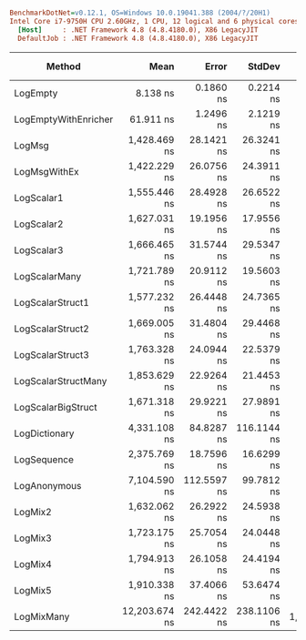 ``` ini

BenchmarkDotNet=v0.12.1, OS=Windows 10.0.19041.388 (2004/?/20H1)
Intel Core i7-9750H CPU 2.60GHz, 1 CPU, 12 logical and 6 physical cores
  [Host]     : .NET Framework 4.8 (4.8.4180.0), X86 LegacyJIT
  DefaultJob : .NET Framework 4.8 (4.8.4180.0), X86 LegacyJIT


```
|               Method |          Mean |       Error |      StdDev |    Ratio | RatioSD |  Gen 0 | Gen 1 | Gen 2 | Allocated |
|--------------------- |--------------:|------------:|------------:|---------:|--------:|-------:|------:|------:|----------:|
|             LogEmpty |      8.138 ns |   0.1860 ns |   0.2214 ns |     1.00 |    0.00 |      - |     - |     - |         - |
| LogEmptyWithEnricher |     61.911 ns |   1.2496 ns |   2.1219 ns |     7.60 |    0.37 | 0.0052 |     - |     - |      28 B |
|               LogMsg |  1,428.469 ns |  28.1421 ns |  26.3241 ns |   175.21 |    6.09 | 0.0057 |     - |     - |      36 B |
|         LogMsgWithEx |  1,422.229 ns |  26.0756 ns |  24.3911 ns |   174.45 |    6.09 | 0.0057 |     - |     - |      36 B |
|           LogScalar1 |  1,555.446 ns |  28.4928 ns |  26.6522 ns |   190.79 |    6.54 | 0.0401 |     - |     - |     216 B |
|           LogScalar2 |  1,627.031 ns |  19.1956 ns |  17.9556 ns |   199.57 |    6.43 | 0.0458 |     - |     - |     240 B |
|           LogScalar3 |  1,666.465 ns |  31.5744 ns |  29.5347 ns |   204.40 |    7.01 | 0.0496 |     - |     - |     264 B |
|        LogScalarMany |  1,721.789 ns |  20.9112 ns |  19.5603 ns |   211.22 |    7.49 | 0.0687 |     - |     - |     369 B |
|     LogScalarStruct1 |  1,577.232 ns |  26.4448 ns |  24.7365 ns |   193.46 |    6.56 | 0.0420 |     - |     - |     228 B |
|     LogScalarStruct2 |  1,669.005 ns |  31.4804 ns |  29.4468 ns |   204.71 |    6.99 | 0.0496 |     - |     - |     264 B |
|     LogScalarStruct3 |  1,763.328 ns |  24.0944 ns |  22.5379 ns |   216.31 |    7.83 | 0.0572 |     - |     - |     300 B |
|  LogScalarStructMany |  1,853.629 ns |  22.9264 ns |  21.4453 ns |   227.35 |    6.91 | 0.0782 |     - |     - |     417 B |
|   LogScalarBigStruct |  1,671.318 ns |  29.9221 ns |  27.9891 ns |   205.02 |    7.46 | 0.0515 |     - |     - |     272 B |
|        LogDictionary |  4,331.108 ns |  84.8287 ns | 116.1144 ns |   532.94 |   20.34 | 0.2441 |     - |     - |    1294 B |
|          LogSequence |  2,375.769 ns |  18.7596 ns |  16.6299 ns |   290.78 |    9.10 | 0.0839 |     - |     - |     453 B |
|         LogAnonymous |  7,104.590 ns | 112.5597 ns |  99.7812 ns |   869.56 |   28.87 | 0.3586 |     - |     - |    1915 B |
|              LogMix2 |  1,632.062 ns |  26.2922 ns |  24.5938 ns |   200.19 |    6.90 | 0.0477 |     - |     - |     252 B |
|              LogMix3 |  1,723.175 ns |  25.7054 ns |  24.0448 ns |   211.38 |    7.65 | 0.0553 |     - |     - |     292 B |
|              LogMix4 |  1,794.913 ns |  26.1058 ns |  24.4194 ns |   220.17 |    7.67 | 0.0801 |     - |     - |     421 B |
|              LogMix5 |  1,910.338 ns |  37.4066 ns |  53.6474 ns |   235.65 |    9.12 | 0.0839 |     - |     - |     457 B |
|           LogMixMany | 12,203.674 ns | 242.4422 ns | 238.1106 ns | 1,496.22 |   52.26 | 0.7019 |     - |     - |    3702 B |

